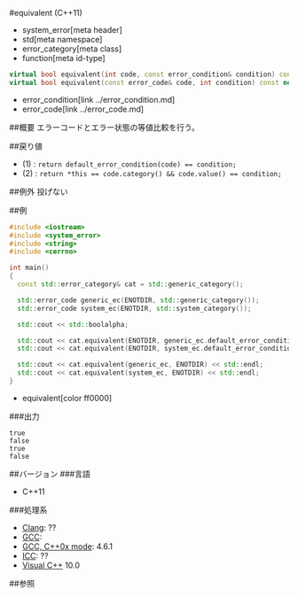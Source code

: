 #equivalent (C++11)
* system_error[meta header]
* std[meta namespace]
* error_category[meta class]
* function[meta id-type]

```cpp
virtual bool equivalent(int code, const error_condition& condition) const noexcept; // (1)
virtual bool equivalent(const error_code& code, int condition) const noexcept;      // (2)
```
* error_condition[link ../error_condition.md]
* error_code[link ../error_code.md]

##概要
エラーコードとエラー状態の等値比較を行う。


##戻り値
- (1) : `return default_error_condition(code) == condition;`
- (2) : `return *this == code.category() && code.value() == condition;`


##例外
投げない


##例
```cpp
#include <iostream>
#include <system_error>
#include <string>
#include <cerrno>

int main()
{
  const std::error_category& cat = std::generic_category();

  std::error_code generic_ec(ENOTDIR, std::generic_category());
  std::error_code system_ec(ENOTDIR, std::system_category());

  std::cout << std::boolalpha;

  std::cout << cat.equivalent(ENOTDIR, generic_ec.default_error_condition()) << std::endl;
  std::cout << cat.equivalent(ENOTDIR, system_ec.default_error_condition()) << std::endl;

  std::cout << cat.equivalent(generic_ec, ENOTDIR) << std::endl;
  std::cout << cat.equivalent(system_ec, ENOTDIR) << std::endl;
}
```
* equivalent[color ff0000]

###出力
```
true
false
true
false
```

##バージョン
###言語
- C++11

###処理系
- [Clang](/implementation.md#clang): ??
- [GCC](/implementation.md#gcc): 
- [GCC, C++0x mode](/implementation.md#gcc): 4.6.1
- [ICC](/implementation.md#icc): ??
- [Visual C++](/implementation.md#visual_cpp) 10.0

##参照
